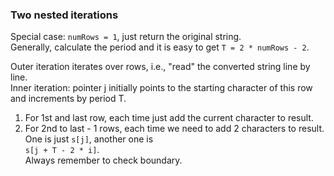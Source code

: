 ### Two nested iterations  
Special case: `numRows = 1`, just return the original string.  
Generally, calculate the period and it is easy to get `T = 2 * numRows - 2`.  
  
Outer iteration iterates over rows, i.e., "read" the converted string line by line.  
Inner iteration: pointer j initially points to the starting character of this row and increments by period T.  
1. For 1st and last row, each time just add the current character to result.  
2. For 2nd to last - 1 rows, each time we need to add 2 characters to result. One is just `s[j]`, another one is  
`s[j + T - 2 * i]`.  
Always remember to check boundary.
